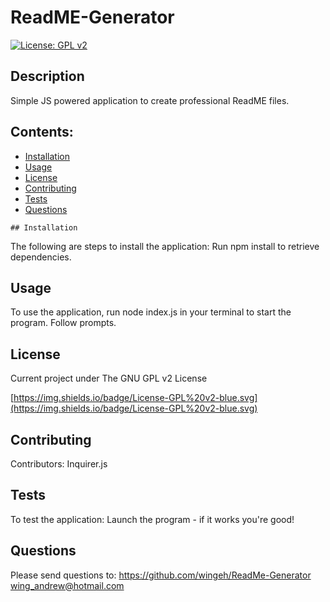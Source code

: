 # ReadME-Generator
  [![License: GPL v2](https://img.shields.io/badge/License-GPL%20v2-blue.svg)](https://img.shields.io/badge/License-GPL%20v2-blue.svg)
  ## Description
  Simple JS powered application to create professional ReadME files. 
  ## Contents: 
   * [Installation](##Installation)
   * [Usage](##Usage)
   * [License](##License)
   * [Contributing](##Contributing)
   * [Tests](##Tests)
   * [Questions](##Questions)
   
    ## Installation
   The following are steps to install the application: Run npm install to retrieve dependencies.
  ## Usage 
   To use the application, run node index.js in your terminal to start the program. Follow prompts.
  ## License 
   Current project under The GNU GPL v2 License
  
   [https://img.shields.io/badge/License-GPL%20v2-blue.svg](https://img.shields.io/badge/License-GPL%20v2-blue.svg)
  ## Contributing
  Contributors: Inquirer.js
  ## Tests
  To test the application: Launch the program - if it works you're good!
  ## Questions
  Please send questions to:
  https://github.com/wingeh/ReadMe-Generator
  wing_andrew@hotmail.com 
